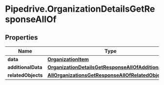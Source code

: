 # Pipedrive.OrganizationDetailsGetResponseAllOf

## Properties

Name | Type | Description | Notes
------------ | ------------- | ------------- | -------------
**data** | [**OrganizationItem**](OrganizationItem.md) |  | [optional] 
**additionalData** | [**OrganizationDetailsGetResponseAllOfAdditionalData**](OrganizationDetailsGetResponseAllOfAdditionalData.md) |  | [optional] 
**relatedObjects** | [**AllOrganizationsGetResponseAllOfRelatedObjects**](AllOrganizationsGetResponseAllOfRelatedObjects.md) |  | [optional] 


